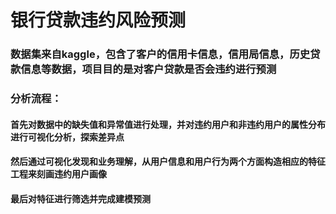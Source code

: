 # 银行贷款违约风险预测
### 数据集来自kaggle，包含了客户的信用卡信息，信用局信息，历史贷款信息等数据，项目目的是对客户贷款是否会违约进行预测
### 分析流程：
#### 首先对数据中的缺失值和异常值进行处理，并对违约用户和非违约用户的属性分布进行可视化分析，探索差异点
#### 然后通过可视化发现和业务理解，从用户信息和用户行为两个方面构造相应的特征工程来刻画违约用户画像
#### 最后对特征进行筛选并完成建模预测


